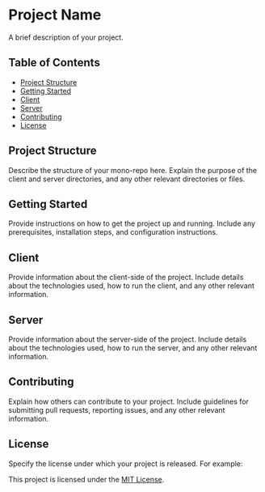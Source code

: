 # Project Name

A brief description of your project.

## Table of Contents

- [Project Structure](#project-structure)
- [Getting Started](#getting-started)
- [Client](#client)
- [Server](#server)
- [Contributing](#contributing)
- [License](#license)

## Project Structure

Describe the structure of your mono-repo here. Explain the purpose of the client and server directories, and any other relevant directories or files.

## Getting Started

Provide instructions on how to get the project up and running. Include any prerequisites, installation steps, and configuration instructions.

## Client

Provide information about the client-side of the project. Include details about the technologies used, how to run the client, and any other relevant information.

## Server

Provide information about the server-side of the project. Include details about the technologies used, how to run the server, and any other relevant information.

## Contributing

Explain how others can contribute to your project. Include guidelines for submitting pull requests, reporting issues, and any other relevant information.

## License

Specify the license under which your project is released. For example:

This project is licensed under the [MIT License](LICENSE).
